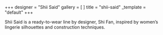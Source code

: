 +++
designer = "Shii Said"
gallery = [ ]
title = "shii-said"
_template = "default"
+++

Shii Said is a ready-to-wear line by designer, Shi Fan, inspired by women’s lingerie silhouettes and construction techniques.
